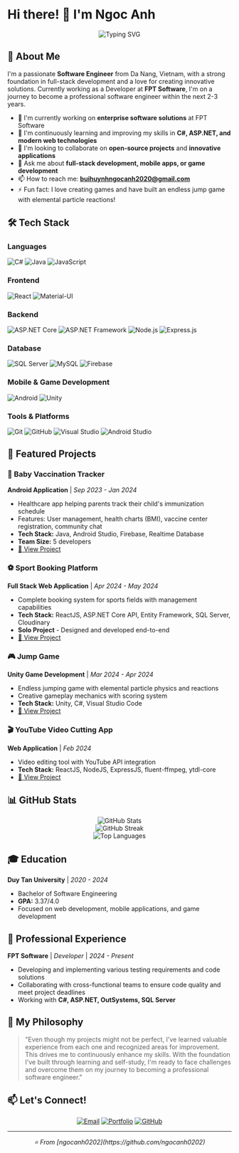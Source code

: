 # Hi there! 👋 I'm Ngoc Anh

<div align="center">
  <img src="https://readme-typing-svg.herokuapp.com?font=Fira+Code&pause=1000&color=2196F3&center=true&vCenter=true&width=435&lines=Game+Developer;Full+Stack+Developer;Game+Developer;Android+Developer" alt="Typing SVG" />
</div>

## 🚀 About Me

I'm a passionate **Software Engineer** from Da Nang, Vietnam, with a strong foundation in full-stack development and a love for creating innovative solutions. Currently working as a Developer at **FPT Software**, I'm on a journey to become a professional software engineer within the next 2-3 years.

- 🔭 I'm currently working on **enterprise software solutions** at FPT Software
- 🌱 I'm continuously learning and improving my skills in **C#, ASP.NET, and modern web technologies**
- 👯 I'm looking to collaborate on **open-source projects** and **innovative applications**
- 💬 Ask me about **full-stack development, mobile apps, or game development**
- 📫 How to reach me: **buihuynhngocanh2020@gmail.com**
- ⚡ Fun fact: I love creating games and have built an endless jump game with elemental particle reactions!

## 🛠️ Tech Stack

### Languages
![C#](https://img.shields.io/badge/C%23-239120?style=for-the-badge&logo=c-sharp&logoColor=white)
![Java](https://img.shields.io/badge/Java-ED8B00?style=for-the-badge&logo=java&logoColor=white)
![JavaScript](https://img.shields.io/badge/JavaScript-F7DF1E?style=for-the-badge&logo=javascript&logoColor=black)

### Frontend
![React](https://img.shields.io/badge/React-20232A?style=for-the-badge&logo=react&logoColor=61DAFB)
![Material-UI](https://img.shields.io/badge/Material--UI-0081CB?style=for-the-badge&logo=material-ui&logoColor=white)

### Backend
![ASP.NET Core](https://img.shields.io/badge/ASP.NET%20Core-512BD4?style=for-the-badge&logo=dotnet&logoColor=white)
![ASP.NET Framework](https://img.shields.io/badge/ASP.NET%20Framework-512BD4?style=for-the-badge&logo=dotnet&logoColor=white)
![Node.js](https://img.shields.io/badge/Node.js-43853D?style=for-the-badge&logo=node.js&logoColor=white)
![Express.js](https://img.shields.io/badge/Express.js-404D59?style=for-the-badge)

### Database
![SQL Server](https://img.shields.io/badge/SQL%20Server-CC2927?style=for-the-badge&logo=microsoft-sql-server&logoColor=white)
![MySQL](https://img.shields.io/badge/MySQL-00000F?style=for-the-badge&logo=mysql&logoColor=white)
![Firebase](https://img.shields.io/badge/Firebase-039BE5?style=for-the-badge&logo=Firebase&logoColor=white)

### Mobile & Game Development
![Android](https://img.shields.io/badge/Android-3DDC84?style=for-the-badge&logo=android&logoColor=white)
![Unity](https://img.shields.io/badge/Unity-100000?style=for-the-badge&logo=unity&logoColor=white)

### Tools & Platforms
![Git](https://img.shields.io/badge/Git-F05032?style=for-the-badge&logo=git&logoColor=white)
![GitHub](https://img.shields.io/badge/GitHub-100000?style=for-the-badge&logo=github&logoColor=white)
![Visual Studio](https://img.shields.io/badge/Visual%20Studio-5C2D91?style=for-the-badge&logo=visual-studio&logoColor=white)
![Android Studio](https://img.shields.io/badge/Android%20Studio-3DDC84?style=for-the-badge&logo=android-studio&logoColor=white)

## 🎯 Featured Projects

### 🍼 Baby Vaccination Tracker
**Android Application** | *Sep 2023 - Jan 2024*
- Healthcare app helping parents track their child's immunization schedule
- Features: User management, health charts (BMI), vaccine center registration, community chat
- **Tech Stack:** Java, Android Studio, Firebase, Realtime Database
- **Team Size:** 5 developers
- [🔗 View Project](https://github.com/Prox404/Capstone1_Group15_BVT.git)

### ⚽ Sport Booking Platform
**Full Stack Web Application** | *Apr 2024 - May 2024*
- Complete booking system for sports fields with management capabilities
- **Tech Stack:** ReactJS, ASP.NET Core API, Entity Framework, SQL Server, Cloudinary
- **Solo Project** - Designed and developed end-to-end
- [🔗 View Project](https://github.com/DUYTAN-NA-02/SportBooking.git)

### 🎮 Jump Game
**Unity Game Development** | *Mar 2024 - Apr 2024*
- Endless jumping game with elemental particle physics and reactions
- Creative gameplay mechanics with scoring system
- **Tech Stack:** Unity, C#, Visual Studio Code
- [🔗 View Project](https://github.com/ngocanh0202/JumpGame.git)

### 🎬 YouTube Video Cutting App
**Web Application** | *Feb 2024*
- Video editing tool with YouTube API integration
- **Tech Stack:** ReactJS, NodeJS, ExpressJS, fluent-ffmpeg, ytdl-core
- [🔗 View Project](https://github.com/ngocanh0202/youtube_video_cutting_app.git)

## 📊 GitHub Stats

<div align="center">
  <img src="https://github-readme-stats.vercel.app/api?username=ngocanh0202&show_icons=true&theme=tokyonight" alt="GitHub Stats" />
</div>

<div align="center">
  <img src="https://github-readme-streak-stats.herokuapp.com/?user=ngocanh0202&theme=tokyonight" alt="GitHub Streak" />
</div>

<div align="center">
  <img src="https://github-readme-stats.vercel.app/api/top-langs/?username=ngocanh0202&layout=compact&theme=tokyonight" alt="Top Languages" />
</div>

## 🎓 Education

**Duy Tan University** | *2020 - 2024*
- Bachelor of Software Engineering
- **GPA:** 3.37/4.0
- Focused on web development, mobile applications, and game development

## 💼 Professional Experience

**FPT Software** | *Developer* | *2024 - Present*
- Developing and implementing various testing requirements and code solutions
- Collaborating with cross-functional teams to ensure code quality and meet project deadlines
- Working with **C#, ASP.NET, OutSystems, SQL Server**

## 🌟 My Philosophy

> "Even though my projects might not be perfect, I've learned valuable experience from each one and recognized areas for improvement. This drives me to continuously enhance my skills. With the foundation I've built through learning and self-study, I'm ready to face challenges and overcome them on my journey to becoming a professional software engineer."

## 📫 Let's Connect!

<div align="center">
  
[![Email](https://img.shields.io/badge/Email-D14836?style=for-the-badge&logo=gmail&logoColor=white)](mailto:buihuynhngocanh2020@gmail.com)
[![Portfolio](https://img.shields.io/badge/Portfolio-FF5722?style=for-the-badge&logo=todoist&logoColor=white)](https://ngocanh0202.github.io)
[![GitHub](https://img.shields.io/badge/GitHub-100000?style=for-the-badge&logo=github&logoColor=white)](https://github.com/ngocanh0202)

</div>

---

<div align="center">
  <i>⭐️ From [ngocanh0202](https://github.com/ngocanh0202)</i>
</div>
